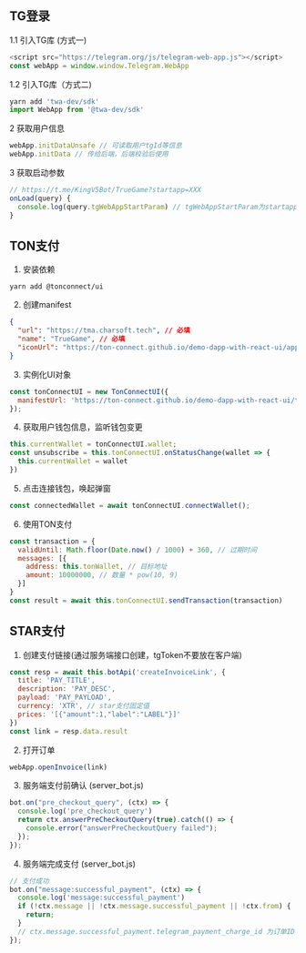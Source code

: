 ## TG登录
1.1 引入TG库 (方式一)
```js
<script src="https://telegram.org/js/telegram-web-app.js"></script>
const webApp = window.window.Telegram.WebApp
```
1.2 引入TG库（方式二)
```js
yarn add 'twa-dev/sdk'
import WebApp from '@twa-dev/sdk'
```
2 获取用户信息
```js
webApp.initDataUnsafe // 可读取用户tgId等信息
webApp.initData // 传给后端，后端校验后使用
```
3 获取启动参数
```js
// https://t.me/KingV5Bot/TrueGame?startapp=XXX
onLoad(query) {
  console.log(query.tgWebAppStartParam) // tgWebAppStartParam为startapp传入的值
}
```

## TON支付
1. 安装依赖
```shell
yarn add @tonconnect/ui
```
2. 创建manifest
```json
{
  "url": "https://tma.charsoft.tech", // 必填
  "name": "TrueGame", // 必填
  "iconUrl": "https://ton-connect.github.io/demo-dapp-with-react-ui/apple-touch-icon.png" // 必填
}
```
3. 实例化UI对象
```js
const tonConnectUI = new TonConnectUI({
  manifestUrl: 'https://ton-connect.github.io/demo-dapp-with-react-ui/tonconnect-manifest.json',
});
```
4. 获取用户钱包信息，监听钱包变更
```js
this.currentWallet = tonConnectUI.wallet;
const unsubscribe = this.tonConnectUI.onStatusChange(wallet => {
  this.currentWallet = wallet
})
```
5. 点击连接钱包，唤起弹窗
```js
const connectedWallet = await tonConnectUI.connectWallet();
```
6. 使用TON支付
```js
const transaction = {
  validUntil: Math.floor(Date.now() / 1000) + 360, // 过期时间
  messages: [{
    address: this.tonWallet, // 目标地址
    amount: 10000000, // 数量 * pow(10, 9)
  }]
}
const result = await this.tonConnectUI.sendTransaction(transaction)
```

## STAR支付
1. 创建支付链接(通过服务端接口创建，tgToken不要放在客户端)
```js
const resp = await this.botApi('createInvoiceLink', {
  title: 'PAY_TITLE',
  description: 'PAY_DESC',
  payload: 'PAY_PAYLOAD',
  currency: 'XTR', // star支付固定值
  prices: '[{"amount":1,"label":"LABEL"}]'
})
const link = resp.data.result
```
2. 打开订单
```js
webApp.openInvoice(link)
```
3. 服务端支付前确认 (server_bot.js)
```js
bot.on("pre_checkout_query", (ctx) => {
  console.log('pre_checkout_query')
  return ctx.answerPreCheckoutQuery(true).catch(() => {
    console.error("answerPreCheckoutQuery failed");
  });
});
```
4. 服务端完成支付 (server_bot.js)
```js
// 支付成功
bot.on("message:successful_payment", (ctx) => {
  console.log('message:successful_payment')
  if (!ctx.message || !ctx.message.successful_payment || !ctx.from) {
    return;
  }
  // ctx.message.successful_payment.telegram_payment_charge_id 为订单ID
});
```